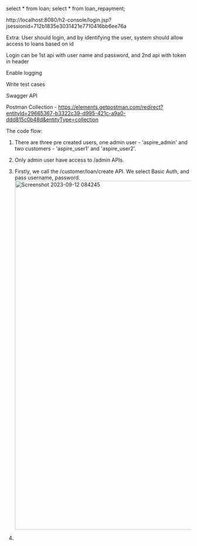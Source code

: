 select * from loan;
select * from loan_repayment;

http://localhost:8080/h2-console/login.jsp?jsessionid=712b1835e3031421e7710416bb6ee76a

Extra:
User should login, and by identifying the user, system should allow access to loans based on id

Login can be 1st api with user name and password, and 2nd api with token in header

Enable logging

Write test cases

Swagger API

Postman Collection - https://elements.getpostman.com/redirect?entityId=29665367-b3322c39-d995-421c-a9a0-ddd815c0b48d&entityType=collection



The code flow:
1. There are three pre created users, one admin user - 'aspire_admin' and two customers - 'aspire_user1' and 'aspire_user2'.
2. Only admin user have access to /admin APIs.
3. Firstly, we call the /customer/loan/create API.
    We select Basic Auth, and pass username, password. 
     <img width="949" alt="Screenshot 2023-09-12 084245" src="https://github.com/GarimaDe123/aspire-lite/assets/144749043/0212f10b-1f0d-4650-ab73-6331eacc7ae0">


4.

